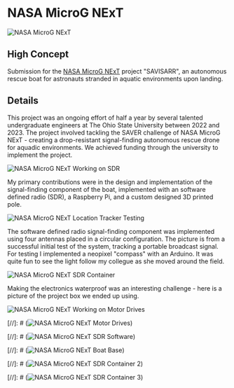 # NASA MicroG NExT

![NASA MicroG NExT](/assets/images/projpic6-6.jpg)

## High Concept

Submission for the [NASA MicroG NExT](https://www.nasa.gov/learning-resources/micro-g-neutral-buoyancy-experiment-designteams/) project "SAVISARR", an autonomous rescue boat for astronauts stranded in aquatic environments upon landing.

## Details

This project was an ongoing effort of half a year by several talented undergraduate engineers at The Ohio State University between 2022 and 2023. The project involved tackling the SAVER challenge of NASA MicroG NExT - creating a drop-resistant signal-finding autonomous rescue drone for aquadic environments. We achieved funding through the university to implement the project.

![NASA MicroG NExT Working on SDR](/assets/images/projpic6-10.jpg)

My primary contributions were in the design and implementation of the signal-finding component of the boat, implemented with an software defined radio (SDR), a Raspberry Pi, and a custom designed 3D printed pole.

![NASA MicroG NExT Location Tracker Testing](/assets/images/projpic6-3.jpg)

The software defined radio signal-finding component was implemented using four antennas placed in a circular configuration. The picture is from a successful initial test of the system, tracking a portable broadcast signal. For testing I implemented a neopixel "compass" with an Arduino. It was quite fun to see the light follow my collegue as she moved around the field. 

![NASA MicroG NExT SDR Container](/assets/images/projpic6-4.jpg)

Making the electronics waterproof was an interesting challenge - here is a picture of the project box we ended up using.

![NASA MicroG NExT Working on Motor Drives](/assets/images/projpic6-2.jpg)

[//]: # (![NASA MicroG NExT Motor Drives](/assets/images/projpic6-8.jpg))

[//]: # (![NASA MicroG NExT SDR Software](/assets/images/projpic6-1.jpg))

[//]: # (![NASA MicroG NExT Boat Base](/assets/images/projpic6-7.jpg))

[//]: # (![NASA MicroG NExT SDR Container 2](/assets/images/projpic6-5.jpg))

[//]: # (![NASA MicroG NExT SDR Container 3](/assets/images/projpic6-9.jpg))


